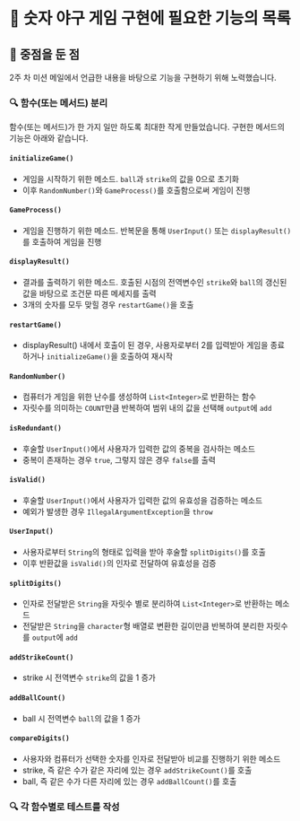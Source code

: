 # 🚀 숫자 야구 게임 구현에 필요한 기능의 목록

## 🎯 중점을 둔 점
2주 차 미션 메일에서 언급한 내용을 바탕으로 기능을 구현하기 위해 노력했습니다.

### 🔍 함수(또는 메서드) 분리
  함수(또는 메서드)가 한 가지 일만 하도록 최대한 작게 만들었습니다. 구현한 메서드의 기능은 아래와 같습니다.

#### `initializeGame()`
- 게임을 시작하기 위한 메소드. `ball`과 `strike`의 값을 0으로 초기화
- 이후 `RandomNumber()`와 `GameProcess()`를 호출함으로써 게임이 진행

#### `GameProcess()`
- 게임을 진행하기 위한 메소드. 반복문을 통해 `UserInput()` 또는 `displayResult()`를 호출하여 게임을 진행

#### `displayResult()`
- 결과를 출력하기 위한 메소드. 호출된 시점의 전역변수인 `strike`와 `ball`의 갱신된 값을 바탕으로 조건문 따른 메세지를 출력 
- 3개의 숫자를 모두 맞힐 경우 `restartGame()`을 호출

#### `restartGame()`
- displayResult() 내에서 호출이 된 경우, 사용자로부터 2를 입력받아 게임을 종료하거나 `initializeGame()`을 호출하여 재시작

#### `RandomNumber()`
- 컴퓨터가 게임을 위한 난수를 생성하여 `List<Integer>`로 반환하는 함수
- 자릿수를 의미하는 `COUNT`만큼 반복하여 범위 내의 값을 선택해 `output`에 `add`

#### `isRedundant()`
- 후술할 `UserInput()`에서 사용자가 입력한 값의 중복을 검사하는 메소드
- 중복이 존재하는 경우 `true`, 그렇지 않은 경우 `false`를 출력

#### `isValid()`
- 후술할 `UserInput()`에서 사용자가 입력한 값의 유효성을 검증하는 메소드
- 예외가 발생한 경우 `IllegalArgumentException`을 `throw`

#### `UserInput()`
- 사용자로부터 `String`의 형태로 입력을 받아 후술할 `splitDigits()`를 호출
- 이후 반환값을 `isValid()`의 인자로 전달하여 유효성을 검증

#### `splitDigits()`
- 인자로 전달받은 `String`을 자릿수 별로 분리하여 `List<Integer>`로 반환하는 메소드
- 전달받은 `String`을 `character`형 배열로 변환한 길이만큼 반복하여 분리한 자릿수를 `output`에 `add`

#### `addStrikeCount()`
- strike 시 전역변수 `strike`의 값을 1 증가

#### `addBallCount()`
- ball 시 전역변수 `ball`의 값을 1 증가

#### `compareDigits()`
- 사용자와 컴퓨터가 선택한 숫자를 인자로 전달받아 비교를 진행하기 위한 메소드
- strike, 즉 같은 수가 같은 자리에 있는 경우 `addStrikeCount()`를 호출
- ball, 즉 같은 수가 다른 자리에 있는 경우 `addBallCount()`를 호출

### 🔍 각 함수별로 테스트를 작성
